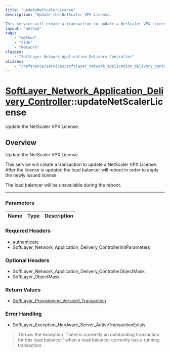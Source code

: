 ```yaml
---
title: "updateNetScalerLicense"
description: "Update the NetScaler VPX License. 

This service will create a transaction to update a NetScaler VPX License.  After the... "
layout: "method"
tags:
    - "method"
    - "sldn"
    - "Network"
classes:
    - "SoftLayer_Network_Application_Delivery_Controller"
aliases:
    - "/reference/services/softlayer_network_application_delivery_controller/updateNetScalerLicense"
---
```

# [SoftLayer_Network_Application_Delivery_Controller](/reference/services/SoftLayer_Network_Application_Delivery_Controller)::updateNetScalerLicense

Update the NetScaler VPX License.


## Overview 
Update the NetScaler VPX License. 

This service will create a transaction to update a NetScaler VPX License.  After the license is updated the load balancer will reboot in order to apply the newly issued license 

The load balancer will be unavailable during the reboot. 

-----

### Parameters 
|Name | Type | Description |
| --- | --- | --- |


### Required Headers
* authenticate
* SoftLayer_Network_Application_Delivery_ControllerInitParameters


### Optional Headers
* SoftLayer_Network_Application_Delivery_ControllerObjectMask
* SoftLayer_ObjectMask

### Return Values
* <a href='/reference/datatypes/SoftLayer_Provisioning_Version1_Transaction'>SoftLayer_Provisioning_Version1_Transaction </a>



### Error Handling

* SoftLayer_Exception_Hardware_Server_ActiveTransactionExists 

> Throws the exception 'There is currently an outstanding transaction for this load balancer.' when a load balancer currently has a running transaction. 



